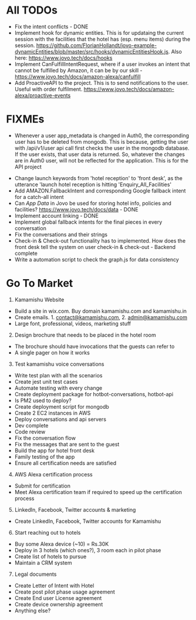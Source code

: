 # All TODOs
  - Fix the intent conflicts - DONE
  - Implement hook for dynamic entities. This is for updataing the current session with the facilities that the hotel has (esp. menu items) during the session. https://github.com/FlorianHollandt/jovo-example-dynamicEntities/blob/master/src/hooks/dynamicEntitiesHook.js. Also here: https://www.jovo.tech/docs/hooks
  - Implement CanFulfillIntentRequest, where if a user invokes an intent that cannot be fulfilled by Amazon, it can be by our skill - https://www.jovo.tech/docs/amazon-alexa/canfulfill
  - Add ProactiveAPI to the project. This is to send notifications to the user. Useful with order fulfilment. https://www.jovo.tech/docs/amazon-alexa/proactive-events

# FIXMEs
  - Whenever a user app_metadata is changed in Auth0, the corresponding user has to be deleted from mongodb. This is because, getting the user with /api/v1/user api call first checks the user in the mongodb database. If the user exists, that user data is returned. So, whatever the changes are in Auth0 user, will not be reflected for the application. This is for the API project

  * Change launch keywords from 'hotel reception' to 'front desk', as the utterance 'launch hotel reception is hitting 'Enquiry_All_Facilities'
  * Add AMAZON.FallbackIntent and corresponding Google fallback intent for a catch-all intent
  * Can *App Data* in Jovo be used for storing hotel info, policies and facilities? https://www.jovo.tech/docs/data - DONE
  * Implement account linking - DONE
  * Implement global fallback intents for the final pieces in every conversation
  * Fix the conversations and their strings
  * Check-in & Check-out functionality has to implemented. How does the front desk tell the system on user check-in & check-out - Backend complete
  * Write a automation script to check the graph.js for data consistency

# Go To Market

 1. Kamamishu Website
  - Build a site in wix.com. Buy domain kamamishu.com and kamamishu.in
  - Create emails. 1. contact@kamamishu.com, 2. admin@kamamishu.com
  - Large font, professional, videos, marketing stuff
 2. Design brochure that needs to be placed in the hotel room
  - The brochure should have invocations that the guests can refer to
  - A single pager on how it works
 3. Test kamamishu voice conversations
  - Write test plan with all the scenarios
  - Create jest unit test cases
  - Automate testing with every change
  - Create deployment package for hotbot-conversations, hotbot-api
   - Is PM2 used to deploy?
   - Create deployment script for mongodb
   - Create 2 EC2 instances in AWS
   - Deploy conversations and api servers
  -  Dev complete
   - Code review
   - Fix the conversation flow
   - Fix the messages that are sent to the guest
   - Build the app for hotel front desk
   - Family testing of the app
   - Ensure all certification needs are satisfied
 4. AWS Alexa certification process
  - Submit for certification
  - Meet Alexa certification team if required to speed up the certification process
 5. LinkedIn, Facebook, Twitter accounts & marketing
  - Create LinkedIn, Facebook, Twitter accounts for Kamamishu
 6. Start reaching out to hotels
  - Buy some Alexa device (~10) = Rs.30K
  - Deploy in 3 hotels (which ones?), 3 room each in pilot phase
  - Create list of hotels to pursue 
  - Maintain a CRM system
 7. Legal documents
  - Create Letter of Intent with Hotel
   - Create post pilot phase usage agreement
  - Create End user License agreement
  - Create device ownership agreement
  - Anything else?